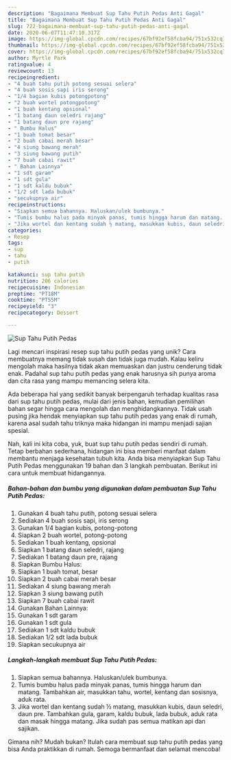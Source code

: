 ```yaml
---
description: "Bagaimana Membuat Sup Tahu Putih Pedas Anti Gagal"
title: "Bagaimana Membuat Sup Tahu Putih Pedas Anti Gagal"
slug: 722-bagaimana-membuat-sup-tahu-putih-pedas-anti-gagal
date: 2020-06-07T11:47:10.317Z
image: https://img-global.cpcdn.com/recipes/67bf92ef58fcba94/751x532cq70/sup-tahu-putih-pedas-foto-resep-utama.jpg
thumbnail: https://img-global.cpcdn.com/recipes/67bf92ef58fcba94/751x532cq70/sup-tahu-putih-pedas-foto-resep-utama.jpg
cover: https://img-global.cpcdn.com/recipes/67bf92ef58fcba94/751x532cq70/sup-tahu-putih-pedas-foto-resep-utama.jpg
author: Myrtle Park
ratingvalue: 4
reviewcount: 13
recipeingredient:
- "4 buah tahu putih potong sesuai selera"
- "4 buah sosis sapi iris serong"
- "1/4 bagian kubis potongpotong"
- "2 buah wortel potongpotong"
- "1 buah kentang opsional"
- "1 batang daun seledri rajang"
- "1 batang daun pre rajang"
- " Bumbu Halus"
- "1 buah tomat besar"
- "2 buah cabai merah besar"
- "4 siung bawang merah"
- "3 siung bawang putih"
- "7 buah cabai rawit"
- " Bahan Lainnya"
- "1 sdt garam"
- "1 sdt gula"
- "1 sdt kaldu bubuk"
- "1/2 sdt lada bubuk"
- "secukupnya air"
recipeinstructions:
- "Siapkan semua bahannya. Haluskan/ulek bumbunya."
- "Tumis bumbu halus pada minyak panas, tumis hingga harum dan matang. Tambahkan air, masukkan tahu, wortel, kentang dan sosisnya, aduk rata."
- "Jika wortel dan kentang sudah ½ matang, masukkan kubis, daun seledri, daun pre. Tambahkan gula, garam, kaldu bubuk, lada bubuk, aduk rata dan masak hingga matang. Jika sudah pas semua matikan api dan sajikan."
categories:
- Resep
tags:
- sup
- tahu
- putih

katakunci: sup tahu putih 
nutrition: 206 calories
recipecuisine: Indonesian
preptime: "PT18M"
cooktime: "PT55M"
recipeyield: "3"
recipecategory: Dessert

---
```



![Sup Tahu Putih Pedas](https://img-global.cpcdn.com/recipes/67bf92ef58fcba94/751x532cq70/sup-tahu-putih-pedas-foto-resep-utama.jpg)

Lagi mencari inspirasi resep sup tahu putih pedas yang unik? Cara membuatnya memang tidak susah dan tidak juga mudah. Kalau keliru mengolah maka hasilnya tidak akan memuaskan dan justru cenderung tidak enak. Padahal sup tahu putih pedas yang enak harusnya sih punya aroma dan cita rasa yang mampu memancing selera kita.



Ada beberapa hal yang sedikit banyak berpengaruh terhadap kualitas rasa dari sup tahu putih pedas, mulai dari jenis bahan, kemudian pemilihan bahan segar hingga cara mengolah dan menghidangkannya. Tidak usah pusing jika hendak menyiapkan sup tahu putih pedas yang enak di rumah, karena asal sudah tahu triknya maka hidangan ini mampu menjadi sajian spesial.


Nah, kali ini kita coba, yuk, buat sup tahu putih pedas sendiri di rumah. Tetap berbahan sederhana, hidangan ini bisa memberi manfaat dalam membantu menjaga kesehatan tubuh kita. Anda bisa menyiapkan Sup Tahu Putih Pedas menggunakan 19 bahan dan 3 langkah pembuatan. Berikut ini cara untuk membuat hidangannya.

<!--inarticleads1-->

##### Bahan-bahan dan bumbu yang digunakan dalam pembuatan Sup Tahu Putih Pedas:

1. Gunakan 4 buah tahu putih, potong sesuai selera
1. Sediakan 4 buah sosis sapi, iris serong
1. Gunakan 1/4 bagian kubis, potong-potong
1. Siapkan 2 buah wortel, potong-potong
1. Sediakan 1 buah kentang, opsional
1. Siapkan 1 batang daun seledri, rajang
1. Sediakan 1 batang daun pre, rajang
1. Siapkan  Bumbu Halus:
1. Siapkan 1 buah tomat, besar
1. Siapkan 2 buah cabai merah besar
1. Sediakan 4 siung bawang merah
1. Siapkan 3 siung bawang putih
1. Siapkan 7 buah cabai rawit
1. Gunakan  Bahan Lainnya:
1. Gunakan 1 sdt garam
1. Gunakan 1 sdt gula
1. Sediakan 1 sdt kaldu bubuk
1. Sediakan 1/2 sdt lada bubuk
1. Siapkan secukupnya air




<!--inarticleads2-->

##### Langkah-langkah membuat Sup Tahu Putih Pedas:

1. Siapkan semua bahannya. Haluskan/ulek bumbunya.
1. Tumis bumbu halus pada minyak panas, tumis hingga harum dan matang. Tambahkan air, masukkan tahu, wortel, kentang dan sosisnya, aduk rata.
1. Jika wortel dan kentang sudah ½ matang, masukkan kubis, daun seledri, daun pre. Tambahkan gula, garam, kaldu bubuk, lada bubuk, aduk rata dan masak hingga matang. Jika sudah pas semua matikan api dan sajikan.




Gimana nih? Mudah bukan? Itulah cara membuat sup tahu putih pedas yang bisa Anda praktikkan di rumah. Semoga bermanfaat dan selamat mencoba!

